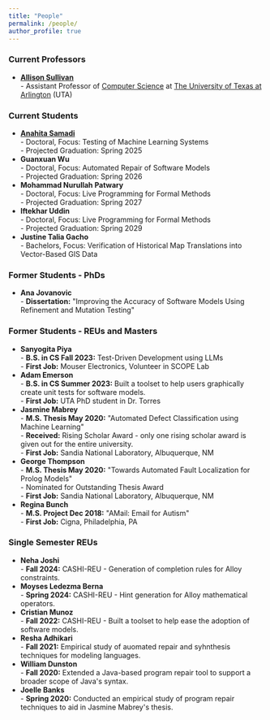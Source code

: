 ```yaml
---
title: "People"
permalink: /people/
author_profile: true
---
```


### <i class="fa fa-fw fa-chalkboard-teacher" aria-hidden="true"></i> Current Professors
* **[Allison Sullivan](https://allisonius.github.io//)** <br> - Assistant Professor of [Computer Science](https://www.uta.edu/academics/schools-colleges/engineering/academics/departments/cse) at [The University of Texas at Arlington](https://www.uta.edu/) (UTA)

### <i class="fa fa-fw fa-users" aria-hidden="true"></i> Current Students
* **[Anahita Samadi](https://www.linkedin.com/in/anahita-samadi-2756704b/)** <br> - Doctoral, Focus: Testing of Machine Learning Systems <br> - Projected Graduation: Spring 2025
* **Guanxuan Wu** <br> - Doctoral, Focus: Automated Repair of Software Models <br> - Projected Graduation: Spring 2026
* **Mohammad Nurullah Patwary** <br> - Doctoral, Focus: Live Programming for Formal Methods <br> - Projected Graduation: Spring 2027
* **Iftekhar Uddin** <br> - Doctoral, Focus: Live Programming for Formal Methods <br> - Projected Graduation: Spring 2029
* **Justine Talia Gacho** <br> - Bachelors, Focus: Verification of Historical Map Translations into Vector-Based GIS Data

### <i class="fa fa-fw fa-user-graduate" aria-hidden="true"></i> Former Students - PhDs
* **Ana Jovanovic** <br> - **Dissertation:** "Improving the Accuracy of Software Models Using Refinement and Mutation Testing"
  
### <i class="fa fa-fw fa-user-graduate" aria-hidden="true"></i> Former Students - REUs and Masters
* **Sanyogita Piya** <br> - **B.S. in CS Fall 2023:** Test-Driven Development using LLMs <br> - **First Job:** Mouser Electronics, Volunteer in SCOPE Lab
* **Adam Emerson** <br> - **B.S. in CS Summer 2023:** Built a toolset to help users graphically create unit tests for software models.  <br> - **First Job:** UTA PhD student in Dr. Torres
* **Jasmine Mabrey** <br> - **M.S. Thesis May 2020:** "Automated Defect Classification using Machine Learning" <br> - **Received:** Rising Scholar Award - only one rising scholar award is given out for the entire university. <br> - **First Job:** Sandia National Laboratory, Albuquerque, NM
* **George Thompson** <br> - **M.S. Thesis May 2020:** "Towards Automated Fault Localization for Prolog Models" <br> - Nominated for Outstanding Thesis Award <br> - **First Job:** Sandia National Laboratory, Albuquerque, NM
* **Regina Bunch** <br> - **M.S. Project Dec 2018:** "AMail: Email for Autism" <br> - **First Job:** Cigna, Philadelphia, PA

### <i class="fa fa-fw fa-user-graduate" aria-hidden="true"></i> Single Semester REUs
* **Neha Joshi** <br> - **Fall 2024:** CASHI-REU - Generation of completion rules for Alloy constraints.
* **Moyses Ledezma Berna** <br> - **Spring 2024:** CASHI-REU - Hint generation for Alloy mathematical operators.
* **Cristian Munoz** <br> - **Fall 2022:** CASHI-REU - Built a toolset to help ease the adoption of software models.
* **Resha Adhikari** <br> - **Fall 2021:** Empirical study of auomated repair and syhnthesis techniques for modeling languages.
* **William Dunston** <br> - **Fall 2020:** Extended a Java-based program repair tool to support a broader scope of Java's syntax.
* **Joelle Banks** <br> - **Spring 2020:** Conducted an empirical study of program repair techniques to aid in Jasmine Mabrey's thesis.

